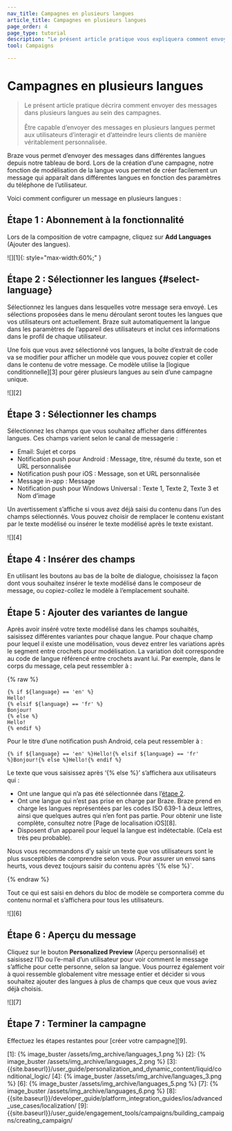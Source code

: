 ```yaml
---
nav_title: Campagnes en plusieurs langues
article_title: Campagnes en plusieurs langues
page_order: 4
page_type: tutorial
description: "Le présent article pratique vous expliquera comment envoyer des messages dans plusieurs langues au sein des campagnes."
tool: Campaigns

---
```


# Campagnes en plusieurs langues

> Le présent article pratique décrira comment envoyer des messages dans plusieurs langues au sein des campagnes.
> <br>
> <br>
> Être capable d’envoyer des messages en plusieurs langues permet aux utilisateurs d’interagir et d’atteindre leurs clients de manière véritablement personnalisée. 

Braze vous permet d’envoyer des messages dans différentes langues depuis notre tableau de bord. Lors de la création d’une campagne, notre fonction de modélisation de la langue vous permet de créer facilement un message qui apparaît dans différentes langues en fonction des paramètres du téléphone de l’utilisateur.

Voici comment configurer un message en plusieurs langues :

## Étape 1 : Abonnement à la fonctionnalité

Lors de la composition de votre campagne, cliquez sur **Add Languages** (Ajouter des langues).

![][1]{: style="max-width:60%;" }

## Étape 2 : Sélectionner les langues {#select-language}

Sélectionnez les langues dans lesquelles votre message sera envoyé. Les sélections proposées dans le menu déroulant seront toutes les langues que vos utilisateurs ont actuellement. Braze suit automatiquement la langue dans les paramètres de l’appareil des utilisateurs et inclut ces informations dans le profil de chaque utilisateur. 

Une fois que vous avez sélectionné vos langues, la boîte d’extrait de code va se modifier pour afficher un modèle que vous pouvez copier et coller dans le contenu de votre message. Ce modèle utilise la [logique conditionnelle][3] pour gérer plusieurs langues au sein d’une campagne unique.

![][2]

## Étape 3 : Sélectionner les champs

Sélectionnez les champs que vous souhaitez afficher dans différentes langues. Ces champs varient selon le canal de messagerie :

- Email: Sujet et corps
- Notification push pour Android : Message, titre, résumé du texte, son et URL personnalisée
- Notification push pour iOS : Message, son et URL personnalisée
- Message in-app : Message
- Notification push pour Windows Universal : Texte 1, Texte 2, Texte 3 et Nom d’image

Un avertissement s’affiche si vous avez déjà saisi du contenu dans l’un des champs sélectionnés. Vous pouvez choisir de remplacer le contenu existant par le texte modélisé ou insérer le texte modélisé après le texte existant.

![][4]

## Étape 4 : Insérer des champs

En utilisant les boutons au bas de la boîte de dialogue, choisissez la façon dont vous souhaitez insérer le texte modélisé dans le composeur de message, ou copiez-collez le modèle à l’emplacement souhaité.

## Étape 5 : Ajouter des variantes de langue

Après avoir inséré votre texte modélisé dans les champs souhaités, saisissez différentes variantes pour chaque langue. Pour chaque champ pour lequel il existe une modélisation, vous devez entrer les variations après le segment entre crochets pour modélisation. La variation doit correspondre au code de langue référencé entre crochets avant lui. Par exemple, dans le corps du message, cela peut ressembler à :

{% raw %}

```liquid
{% if ${language} == 'en' %}
Hello!
{% elsif ${language} == 'fr' %}
Bonjour!
{% else %}
Hello!
{% endif %}
```

Pour le titre d’une notification push Android, cela peut ressembler à :

```liquid
{% if ${language} == 'en' %}Hello!{% elsif ${language} == 'fr' %}Bonjour!{% else %}Hello!{% endif %}
```

Le texte que vous saisissez après ‘{% else %}’ s’affichera aux utilisateurs qui :

- Ont une langue qui n’a pas été sélectionnée dans l’[étape 2](#select-language).
- Ont une langue qui n’est pas prise en charge par Braze. Braze prend en charge les langues représentées par les codes ISO 639-1 à deux lettres, ainsi que quelques autres qui n’en font pas partie. Pour obtenir une liste complète, consultez notre [Page de localisation iOS][8].
- Disposent d’un appareil pour lequel la langue est indétectable. (Cela est très peu probable).

Nous vous recommandons d’y saisir un texte que vos utilisateurs sont le plus susceptibles de comprendre selon vous. Pour assurer un envoi sans heurts, vous devez toujours saisir du contenu après ‘{% else %}`.

{% endraw %}

Tout ce qui est saisi en dehors du bloc de modèle se comportera comme du contenu normal et s’affichera pour tous les utilisateurs.

![][6]

## Étape 6 : Aperçu du message

Cliquez sur le bouton **Personalized Preview** (Aperçu personnalisé) et saisissez l’ID ou l’e-mail d’un utilisateur pour voir comment le message s’affiche pour cette personne, selon sa langue. Vous pourrez également voir à quoi ressemble globalement vitre message entier et décider si vous souhaitez ajouter des langues à plus de champs que ceux que vous aviez déjà choisis.

![][7]

## Étape 7 : Terminer la campagne

Effectuez les étapes restantes pour [créer votre campagne][9].

[1]: {% image_buster /assets/img_archive/languages_1.png %}
[2]: {% image_buster /assets/img_archive/languages_2.png %}
[3]: {{site.baseurl}}/user_guide/personalization_and_dynamic_content/liquid/conditional_logic/
[4]: {% image_buster /assets/img_archive/languages_3.png %}
[6]: {% image_buster /assets/img_archive/languages_5.png %}
[7]: {% image_buster /assets/img_archive/languages_6.png %}
[8]: {{site.baseurl}}/developer_guide/platform_integration_guides/ios/advanced_use_cases/localization/
[9]: {{site.baseurl}}/user_guide/engagement_tools/campaigns/building_campaigns/creating_campaign/